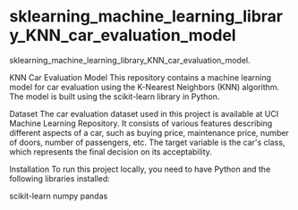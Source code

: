 # sklearning_machine_learning_library_KNN_car_evaluation_model
sklearning_machine_learning_library_KNN_car_evaluation_model.

KNN Car Evaluation Model
This repository contains a machine learning model for car evaluation using the K-Nearest Neighbors (KNN) algorithm. The model is built using the scikit-learn library in Python.

Dataset
The car evaluation dataset used in this project is available at UCI Machine Learning Repository. It consists of various features describing different aspects of a car, such as buying price, maintenance price, number of doors, number of passengers, etc. The target variable is the car's class, which represents the final decision on its acceptability.

Installation
To run this project locally, you need to have Python and the following libraries installed:

scikit-learn
numpy
pandas
